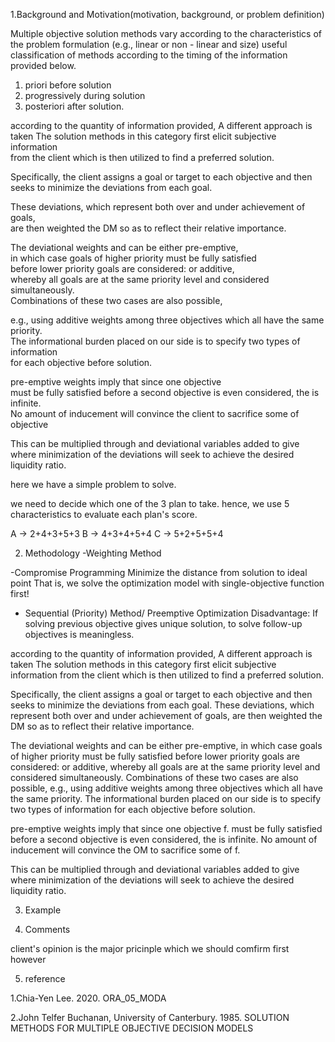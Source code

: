 ﻿1.Background and Motivation(motivation, background, or problem definition)

Multiple  objective  solution  methods  vary  according  to  the 
characteristics  of  the  problem  formulation  (e.g.,  linear  or non - linear  and  size) 
useful classification  of  methods  according  to  the  timing  of  the information  provided below.  


1. priori  before  solution 
2. progressively  during  solution
3. posteriori  after  solution. 

according  to  the  quantity  of information  provided, 
A  different  approach  is  taken
The  solution  methods  in  this  category  first  elicit subjective  information  
from  the  client  which  is  then  utilized  to find  a  preferred  solution. 


Specifically, the  client  assigns  a  goal  or  target  to  each  objective  and  then 
seeks  to  minimize  the  deviations  from  each  goal.  

These deviations,  which  represent  both  over  and  under  achievement of  goals,  
are  then  weighted  the  DM  so  as  to  reflect  their relative  importance. 

The  deviational  weights  and  can  be  either pre-emptive,  
in  which  case  goals  of  higher  priority  must  be fully  satisfied  
before  lower  priority  goals  are  considered: or  additive,  
whereby  all  goals  are  at  the  same  priority  level and  considered  simultaneously.  
Combinations  of  these  two cases  are  also  possible,  

e.g.,  using  additive  weights  among three  objectives  which  all  have  the  same  priority.  
The informational  burden  placed  on  our side  is  to  specify  two  types of  information  
for  each  objective  before  solution. 

pre-emptive  weights  imply  that  since  one  objective  
must  be  fully  satisfied  before  a  second  objective  is even  considered,  the  is  infinite.  
No  amount  of inducement  will  convince  the  client  to  sacrifice  some  of  objective  

This  can  be  multiplied  through  and  deviational  variables added  to  give where  minimization  of  the  deviations  will  seek  to  achieve  the desired  liquidity  ratio.  



here we have a simple problem to solve.

we need to decide which one of the 3 plan to take. hence, we use 5 characteristics to evaluate each plan's score.

A -> 2+4+3+5+3
B -> 4+3+4+5+4
C -> 5+2+5+5+4



2. Methodology
-Weighting Method


-Compromise Programming
Minimize the distance from solution to ideal point 
That is, we solve the optimization model with single-objective
function first!

- Sequential (Priority) Method/ Preemptive Optimization
Disadvantage: If solving previous objective gives unique
solution, to solve follow-up objectives is meaningless.

according  to  the  quantity  of information  provided, A  different  approach  is  taken
The  solution  methods  in  this  category  first  elicit subjective  information  from  the  client  which  is  then  utilized  to find  a  preferred  solution. 


Specifically, the  client  assigns  a  goal  or  target  to  each  objective  and  then seeks  to  minimize  the  deviations  from  each  goal.  These deviations,  which  represent  both  over  and  under  achievement of  goals,  are  then  weighted  the  DM  so  as  to  reflect  their relative  importance. 

The  deviational  weights  and  can  be  either pre-emptive,  in  which  case  goals  of  higher  priority  must  be fully  satisfied  before  lower  priority  goals  are  considered: or  additive,  whereby  all  goals  are  at  the  same  priority  level and  considered  simultaneously.  Combinations  of  these  two cases  are  also  possible,  e.g.,  using  additive  weights  among three  objectives  which  all  have  the  same  priority.  The informational  burden  placed  on  our side  is  to  specify  two  types of  information  for  each  objective  before  solution. 

pre-emptive  weights  imply  that  since  one  objective  f. 
must  be  fully  satisfied  before  a  second  objective  is even  considered,  the  is  infinite.  No  amount  of inducement  will  convince  the  OM  to  sacrifice  some  of  f.  

This  can  be  multiplied  through  and  deviational  variables added  to  give where  minimization  of  the  deviations  will  seek  to  achieve  the desired  liquidity  ratio.  


3. Example


4. Comments

client's opinion is the major pricinple which we should comfirm first
however 


5. reference

1.Chia-Yen Lee. 2020. ORA_05_MODA

2.John Telfer Buchanan, University of Canterbury. 1985. SOLUTION METHODS FOR MULTIPLE  OBJECTIVE 
DECISION  MODELS 
